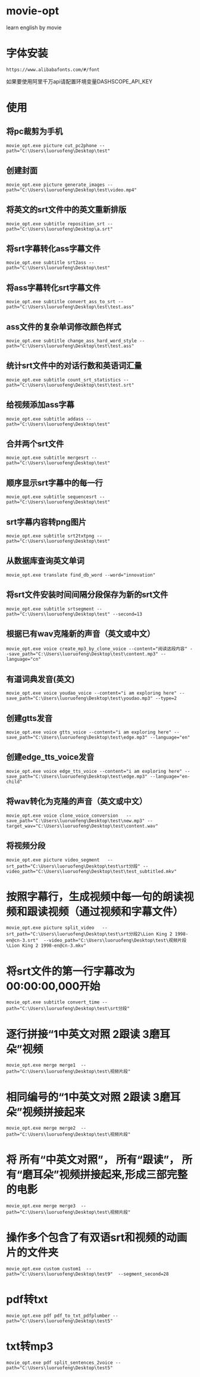 # movie-opt
learn english by movie


# 字体安装
```
https://www.alibabafonts.com/#/font
```

如果要使用阿里千万api请配置环境变量DASHSCOPE_API_KEY


# 使用

## 将pc裁剪为手机
```
movie_opt.exe picture cut_pc2phone --path="C:\Users\luoruofeng\Desktop\test"
```

## 创建封面
```
movie_opt.exe picture generate_images --path="C:\Users\luoruofeng\Desktop\test\video.mp4"
```

## 将英文的srt文件中的英文重新排版
```
movie_opt.exe subtitle reposition_srt --path="C:\Users\luoruofeng\Desktop\a.srt"
```


## 将srt字幕转化ass字幕文件
```
movie_opt.exe subtitle srt2ass --path="C:\Users\luoruofeng\Desktop\test"
```

## 将ass字幕转化srt字幕文件
```
movie_opt.exe subtitle convert_ass_to_srt --path="C:\Users\luoruofeng\Desktop\test\test.ass"
```


## ass文件的复杂单词修改颜色样式 
```
movie_opt.exe subtitle change_ass_hard_word_style --path="C:\Users\luoruofeng\Desktop\test\test.ass"
```



## 统计srt文件中的对话行数和英语词汇量
```
movie_opt.exe subtitle count_srt_statistics --path="C:\Users\luoruofeng\Desktop\test\test.srt"
```


## 给视频添加ass字幕
```
movie_opt.exe subtitle addass --path="C:\Users\luoruofeng\Desktop\test"
```

## 合并两个srt文件
```
movie_opt.exe subtitle mergesrt --path="C:\Users\luoruofeng\Desktop\test"
```

## 顺序显示srt字幕中的每一行
```
movie_opt.exe subtitle sequencesrt --path="C:\Users\luoruofeng\Desktop\test"
```

## srt字幕内容转png图片
```
movie_opt.exe subtitle srt2txtpng --path="C:\Users\luoruofeng\Desktop\test"
```



## 从数据库查询英文单词
```
movie_opt.exe translate find_db_word --word="innovation"
```



## 将srt文件安装时间间隔分段保存为新的srt文件
```
movie_opt.exe subtitle srtsegment --path="C:\Users\luoruofeng\Desktop\test" --second=13
```


## 根据已有wav克隆新的声音（英文或中文）
```
movie_opt.exe voice create_mp3_by_clone_voice --content="阅读这段内容" --save_path="C:\Users\luoruofeng\Desktop\test\content.mp3" --language="cn"
```

## 有道词典发音(英文)
```
movie_opt.exe voice youdao_voice --content="i am exploring here" --save_path="C:\Users\luoruofeng\Desktop\test\youdao.mp3" --type=2
```

## 创建gtts发音
```
movie_opt.exe voice gtts_voice --content="i am exploring here" --save_path="C:\Users\luoruofeng\Desktop\test\edge.mp3" --language="en"
```

## 创建edge_tts_voice发音
```
movie_opt.exe voice edge_tts_voice --content="i am exploring here" --save_path="C:\Users\luoruofeng\Desktop\test\edge.mp3" --language="en-child"
```



## 将wav转化为克隆的声音（英文或中文）
```
movie_opt.exe voice clone_voice_conversion   --save_path="C:\Users\luoruofeng\Desktop\test\new.mp3" --target_wav="C:\Users\luoruofeng\Desktop\test\content.wav"
```


## 将视频分段
```
movie_opt.exe picture video_segment   --srt_path="C:\Users\luoruofeng\Desktop\test\srt分段" --video_path="C:\Users\luoruofeng\Desktop\test\test_subtitled.mkv"
```

# 按照字幕行，生成视频中每一句的朗读视频和跟读视频（通过视频和字幕文件）
```
movie_opt.exe picture split_video   --srt_path="C:\Users\luoruofeng\Desktop\test\srt分段2\Lion King 2 1998-en@cn-3.srt"  --video_path="C:\Users\luoruofeng\Desktop\test\视频片段\Lion King 2 1998-en@cn-3.mkv"
```


# 将srt文件的第一行字幕改为00:00:00,000开始
```
movie_opt.exe subtitle convert_time --path="C:\Users\luoruofeng\Desktop\test\srt分段"
```


# 逐行拼接“1中英文对照 2跟读 3磨耳朵”视频
```
movie_opt.exe merge merge1  --path="C:\Users\luoruofeng\Desktop\test\视频片段"
```


# 相同编号的“1中英文对照 2跟读 3磨耳朵”视频拼接起来
```
movie_opt.exe merge merge2  --path="C:\Users\luoruofeng\Desktop\test\视频片段"
```

# 将 所有“中英文对照”， 所有“跟读”， 所有“磨耳朵”视频拼接起来,形成三部完整的电影
```
movie_opt.exe merge merge3  --path="C:\Users\luoruofeng\Desktop\test\视频片段"
```


# 操作多个包含了有双语srt和视频的动画片的文件夹
```
movie_opt.exe custom custom1  --path="C:\Users\luoruofeng\Desktop\test9"  --segment_second=28
```


# pdf转txt
```
movie_opt.exe pdf pdf_to_txt_pdfplumber --path="C:\Users\luoruofeng\Desktop\test5"
```


# txt转mp3
```
movie_opt.exe pdf split_sentences_2voice --path="C:\Users\luoruofeng\Desktop\test5"
```

